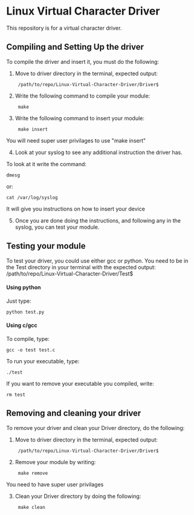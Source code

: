 # Linux Virtual Character Driver

This repository is for a virtual character driver.

## Compiling and Setting Up the driver

To compile the driver and insert it, you must do the following:

1. Move to driver directory in the terminal, expected output:

		/path/to/repo/Linux-Virtual-Character-Driver/Driver$

2. Write the following command to compile your module:

		make

3. Write the following command to insert your module:
		
		make insert

You will need super user privilages to use "make insert"

4. Look at your syslog to see any additional instruction the driver has.

To look at it write the command: 

	dmesg
	
or:

	cat /var/log/syslog
	
It will give you instructions on how to insert your device

5. Once you are done doing the instructions, and following any in
the syslog, you can test your module.

## Testing your module

To test your driver, you could use either gcc or python.
You need to be in the Test directory in your terminal with the expected output:
		/path/to/repo/Linux-Virtual-Character-Driver/Test$

#### Using python

Just type:

	python test.py

#### Using c/gcc

To compile, type:

	gcc -o test test.c

To run your executable, type:

	./test

If you want to remove your executable you compiled, write:

	rm test

## Removing and cleaning your driver

To remove your driver and clean your Driver directory, do the following:

1. Move to driver directory in the terminal, expected output:

		/path/to/repo/Linux-Virtual-Character-Driver/Driver$
		
2. Remove your module by writing:

		make remove
		
You need to have super user privilages

3. Clean your Driver directory by doing the following:

		make clean




